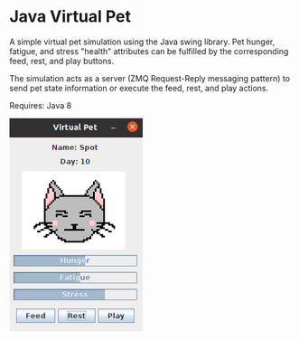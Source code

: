 # Java Virtual Pet

A simple virtual pet simulation using the Java swing library. Pet hunger, fatigue, and stress "health" attributes can be fulfilled by the corresponding feed, rest, and play buttons.

The simulation acts as a server (ZMQ Request-Reply messaging pattern) to send pet state information or execute the feed, rest, and play actions.

Requires: Java 8

![ui](virtual_pet.png)